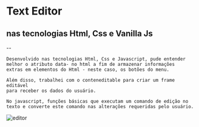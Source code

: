 # Text Editor
## nas tecnologias Html, Css e Vanilla Js

--

    Desenvolvido nas tecnologias Html, Css e Javascript, pude entender melhor o atributo data- no html a fim de armazenar informações
    extras em elementos do Html - neste caso, os botões do menu.

    Além disso, trabalhei com o conteneditable para criar um frame editável
    para receber os dados do usuário.

    No javascript, funções básicas que executam um comando de edição no
    texto e converte este comando nas alterações requeridas pelo usuário.
    
    
![editor](https://raw.githubusercontent.com/diegobaena89/javascript/main/Day02%20-Text%20Editor/text.gif)
